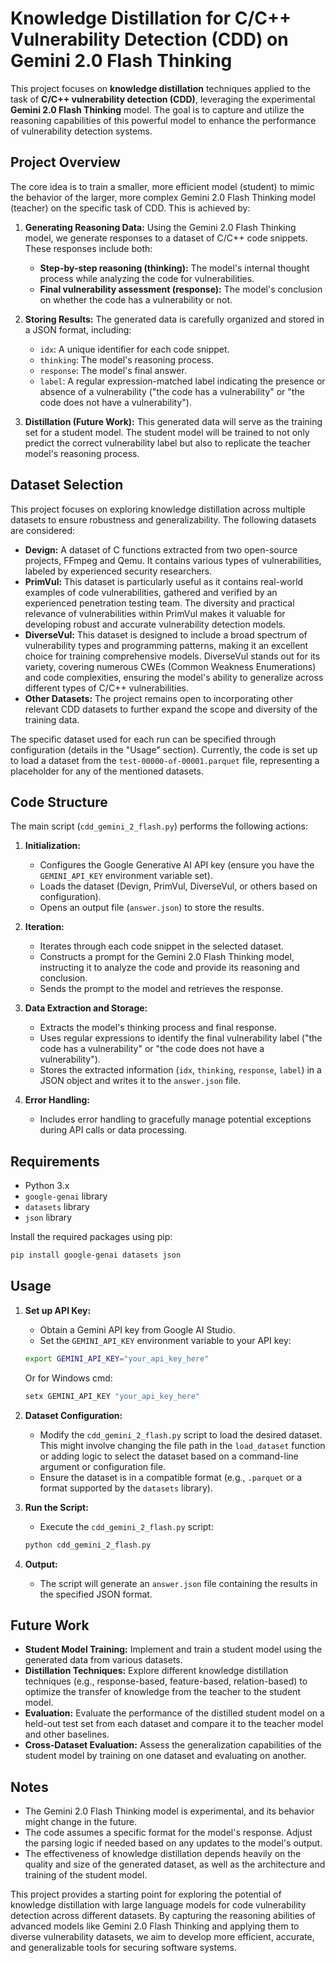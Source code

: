 # Knowledge Distillation for C/C++ Vulnerability Detection (CDD) on Gemini 2.0 Flash Thinking

This project focuses on **knowledge distillation** techniques applied to the task of **C/C++ vulnerability detection (CDD)**, leveraging the experimental **Gemini 2.0 Flash Thinking** model. The goal is to capture and utilize the reasoning capabilities of this powerful model to enhance the performance of vulnerability detection systems.

## Project Overview

The core idea is to train a smaller, more efficient model (student) to mimic the behavior of the larger, more complex Gemini 2.0 Flash Thinking model (teacher) on the specific task of CDD. This is achieved by:

1. **Generating Reasoning Data:** Using the Gemini 2.0 Flash Thinking model, we generate responses to a dataset of C/C++ code snippets. These responses include both:
    *   **Step-by-step reasoning (thinking):** The model's internal thought process while analyzing the code for vulnerabilities.
    *   **Final vulnerability assessment (response):** The model's conclusion on whether the code has a vulnerability or not.

2. **Storing Results:** The generated data is carefully organized and stored in a JSON format, including:
    *   `idx`: A unique identifier for each code snippet.
    *   `thinking`: The model's reasoning process.
    *   `response`: The model's final answer.
    *   `label`: A regular expression-matched label indicating the presence or absence of a vulnerability ("the code has a vulnerability" or "the code does not have a vulnerability").

3. **Distillation (Future Work):** This generated data will serve as the training set for a student model. The student model will be trained to not only predict the correct vulnerability label but also to replicate the teacher model's reasoning process.

## Dataset Selection

This project focuses on exploring knowledge distillation across multiple datasets to ensure robustness and generalizability. The following datasets are considered:

*   **Devign:** A dataset of C functions extracted from two open-source projects, FFmpeg and Qemu. It contains various types of vulnerabilities, labeled by experienced security researchers.
*   **PrimVul:** This dataset is particularly useful as it contains real-world examples of code vulnerabilities, gathered and verified by an experienced penetration testing team. The diversity and practical relevance of vulnerabilities within PrimVul makes it valuable for developing robust and accurate vulnerability detection models.
*   **DiverseVul:** This dataset is designed to include a broad spectrum of vulnerability types and programming patterns, making it an excellent choice for training comprehensive models. DiverseVul stands out for its variety, covering numerous CWEs (Common Weakness Enumerations) and code complexities, ensuring the model's ability to generalize across different types of C/C++ vulnerabilities.
*   **Other Datasets:** The project remains open to incorporating other relevant CDD datasets to further expand the scope and diversity of the training data.

The specific dataset used for each run can be specified through configuration (details in the "Usage" section). Currently, the code is set up to load a dataset from the `test-00000-of-00001.parquet` file, representing a placeholder for any of the mentioned datasets.

## Code Structure

The main script (`cdd_gemini_2_flash.py`) performs the following actions:

1. **Initialization:**
    *   Configures the Google Generative AI API key (ensure you have the `GEMINI_API_KEY` environment variable set).
    *   Loads the dataset (Devign, PrimVul, DiverseVul, or others based on configuration).
    *   Opens an output file (`answer.json`) to store the results.

2. **Iteration:**
    *   Iterates through each code snippet in the selected dataset.
    *   Constructs a prompt for the Gemini 2.0 Flash Thinking model, instructing it to analyze the code and provide its reasoning and conclusion.
    *   Sends the prompt to the model and retrieves the response.

3. **Data Extraction and Storage:**
    *   Extracts the model's thinking process and final response.
    *   Uses regular expressions to identify the final vulnerability label ("the code has a vulnerability" or "the code does not have a vulnerability").
    *   Stores the extracted information (`idx`, `thinking`, `response`, `label`) in a JSON object and writes it to the `answer.json` file.

4. **Error Handling:**
    *   Includes error handling to gracefully manage potential exceptions during API calls or data processing.

## Requirements

*   Python 3.x
*   `google-genai` library
*   `datasets` library
*   `json` library

Install the required packages using pip:

```bash
pip install google-genai datasets json
```

## Usage

1. **Set up API Key:**
    *   Obtain a Gemini API key from Google AI Studio.
    *   Set the `GEMINI_API_KEY` environment variable to your API key:

    ```bash
    export GEMINI_API_KEY="your_api_key_here"
    ```
    Or for Windows cmd:
    ```bash
    setx GEMINI_API_KEY "your_api_key_here"
    ```

2. **Dataset Configuration:**
    *   Modify the `cdd_gemini_2_flash.py` script to load the desired dataset. This might involve changing the file path in the `load_dataset` function or adding logic to select the dataset based on a command-line argument or configuration file.
    *   Ensure the dataset is in a compatible format (e.g., `.parquet` or a format supported by the `datasets` library).

3. **Run the Script:**
    *   Execute the `cdd_gemini_2_flash.py` script:

    ```bash
    python cdd_gemini_2_flash.py
    ```

4. **Output:**
    *   The script will generate an `answer.json` file containing the results in the specified JSON format.

## Future Work

*   **Student Model Training:** Implement and train a student model using the generated data from various datasets.
*   **Distillation Techniques:** Explore different knowledge distillation techniques (e.g., response-based, feature-based, relation-based) to optimize the transfer of knowledge from the teacher to the student model.
*   **Evaluation:** Evaluate the performance of the distilled student model on a held-out test set from each dataset and compare it to the teacher model and other baselines.
*   **Cross-Dataset Evaluation:** Assess the generalization capabilities of the student model by training on one dataset and evaluating on another.

## Notes

*   The Gemini 2.0 Flash Thinking model is experimental, and its behavior might change in the future.
*   The code assumes a specific format for the model's response. Adjust the parsing logic if needed based on any updates to the model's output.
*   The effectiveness of knowledge distillation depends heavily on the quality and size of the generated dataset, as well as the architecture and training of the student model.

This project provides a starting point for exploring the potential of knowledge distillation with large language models for code vulnerability detection across different datasets. By capturing the reasoning abilities of advanced models like Gemini 2.0 Flash Thinking and applying them to diverse vulnerability datasets, we aim to develop more efficient, accurate, and generalizable tools for securing software systems.
